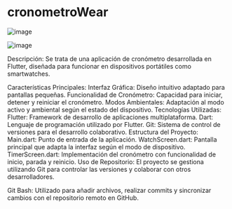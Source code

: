 # cronometroWear

![image](https://github.com/IrvanBola/App-cronometro/assets/122304883/4dd7c62c-6f97-4035-9bee-f5ae97e9540d)

![image](https://github.com/IrvanBola/App-cronometro/assets/122304883/3616f5ec-ddc3-40c8-9343-d2e605fec5c3)


Descripción:
Se trata de una aplicación de cronómetro desarrollada en Flutter, diseñada para funcionar en dispositivos portátiles como smartwatches.

Características Principales:
Interfaz Gráfica: Diseño intuitivo adaptado para pantallas pequeñas.
Funcionalidad de Cronómetro: Capacidad para iniciar, detener y reiniciar el cronómetro.
Modos Ambientales: Adaptación al modo activo y ambiental según el estado del dispositivo.
Tecnologías Utilizadas:
Flutter: Framework de desarrollo de aplicaciones multiplataforma.
Dart: Lenguaje de programación utilizado por Flutter.
Git: Sistema de control de versiones para el desarrollo colaborativo.
Estructura del Proyecto:
Main.dart: Punto de entrada de la aplicación.
WatchScreen.dart: Pantalla principal que adapta la interfaz según el modo de dispositivo.
TimerScreen.dart: Implementación del cronómetro con funcionalidad de inicio, parada y reinicio.
Uso de Repositorio:
El proyecto se gestiona utilizando Git para controlar las versiones y colaborar con otros desarrolladores.

Git Bash: Utilizado para añadir archivos, realizar commits y sincronizar cambios con el repositorio remoto en GitHub.
